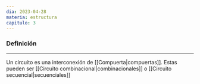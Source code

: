 ```yaml
---
dia: 2023-04-28
materia: estructura
capitulo: 3
---
```

### Definición
---
Un circuito es una interconexión de [[Compuerta|compuertas]]. Estas pueden ser [[Circuito combinacional|combinacionales]] o [[Circuito secuencial|secuenciales]]